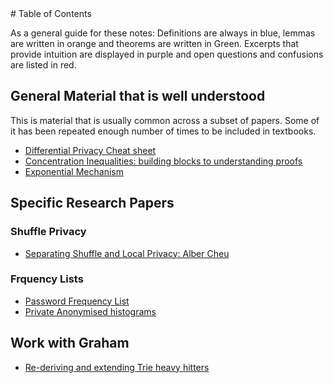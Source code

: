 <div class=container>
# Table of Contents

As a general guide for these notes: Definitions are always in blue,
lemmas are written in orange and theorems are written in
Green. Excerpts that provide intuition are displayed in purple and
open questions and confusions are listed in red.

## General Material that is well understood

This is material that is usually common across a subset of
papers. Some of it has been repeated enough number of times to be
included in textbooks.

* [Differential Privacy Cheat sheet](Definitions/)
* [Concentration Inequalities: building blocks to understanding proofs](ConcentrationInequalities/)
* [Exponential Mechanism](ExponentialMechanism/)

## Specific Research Papers

### Shuffle Privacy 
* [Separating Shuffle and Local Privacy: Alber Cheu](ShufflePrivacy/index.html)

### Frquency Lists 
* [Password Frequency List]()
* [Private Anonymised histograms]()

## Work with Graham

* [Re-deriving and extending Trie heavy hitters]()

<div class=container>

